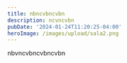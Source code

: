 ```yaml
---
title: nbncvbncvbn
description: ncvncvbn
pubDate: '2024-01-24T11:20:25-04:00'
heroImage: /images/upload/sala2.png
---
```

nbvncvbncvbncvbn
